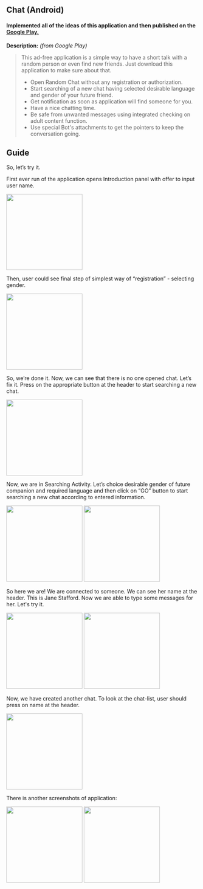 ## Chat (Android)

#### Implemented all of the ideas of this application and then published on the [Google Play.](https://play.google.com/store/apps/details?id=chr.chat)

**Description:** _(from Google Play)_
>This ad-free application is a simple way to have a short talk with a random person or even find new friends. Just download this application to make sure about that. 
>
> - Open Random Chat without any registration or authorization.
> - Start searching of a new chat having selected desirable language and gender of your future friend.
> - Get notification as soon as application will find someone for you.
> - Have a nice chatting time.
> - Be safe from unwanted messages using integrated checking on adult content function.
> - Use special Bot's attachments to get the pointers to keep the conversation going.




## Guide

So, let’s try it.

First ever run of the application opens Introduction panel with offer to input user name.

<img src="https://i.imgur.com/yp2Xzpf.jpg" width="200"/>

Then, user could see final step of simplest way of “registration” - selecting gender. 

<img src="https://i.imgur.com/8xw7GnY.jpg" width="200"/>

So, we’re done it. Now, we can see that there is no one opened chat. Let’s fix it. Press on the appropriate button at the header to start searching a new chat.

<img src="https://i.imgur.com/En3PUNw.jpg" width="200"/>

Now, we are in Searching Activity. Let’s choice desirable gender of future companion and required language and then click on “GO” button to start searching a new chat according to entered information.

<img src="https://i.imgur.com/a6qPXbz.jpg" width="200"/> <img src="https://i.imgur.com/xdjs7qz.jpg" width="200"/>

So here we are! We are connected to someone. We can see her name at the header. This is Jane Stafford. Now we are able to type some messages for her. Let's try it.

<img src="https://i.imgur.com/9rnPwp3.jpg" width="200"/> <img src="https://i.imgur.com/bGBi0RN.jpg" width="200"/> 

Now, we have created another chat. To look at the chat-list, user should press on name at the header.

<img src="https://i.imgur.com/ektt4Sl.jpg" width="200"/>

There is another screenshots of application:

<img src="https://i.imgur.com/OpaDcot.jpg" width="200"/> <img src="https://i.imgur.com/mEYuutj.jpg" width="200"/>
